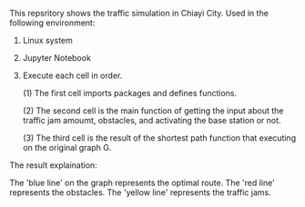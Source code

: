 This repsritory shows the traffic simulation in Chiayi City. Used in the following environment:

1. Linux system
2. Jupyter Notebook
3. Execute each cell in order.

   (1) The first cell imports packages and defines functions.

   (2) The second cell is the main function of getting the input about the traffic jam amoumt, obstacles, and activating the base station or not.

   (3) The third cell is the result of the shortest path function that executing on the original graph G.

The result explaination:

The 'blue line' on the graph represents the optimal route.
The 'red line' represents the obstacles.
The 'yellow line' represents the traffic jams.
